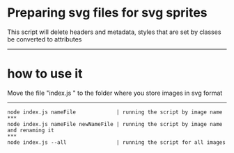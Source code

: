Preparing svg files for svg sprites
=====================
This script will delete headers and metadata,
styles that are set by classes be converted to attributes
***
# how to use it 

Move the file "index.js " to the folder where you store images in svg format
***

    node index.js nameFile             | running the script by image name
    ***
    node index.js nameFile newNameFile | running the script by image name and renaming it
    ***
    node index.js --all                | running the script for all images
